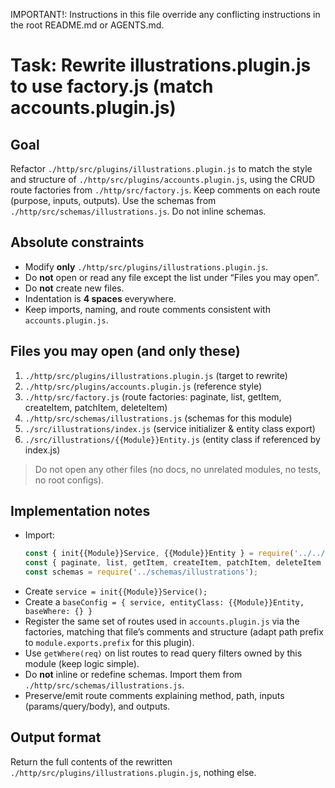 IMPORTANT!: Instructions in this file override any conflicting instructions in the root README.md or AGENTS.md.

# Task: Rewrite illustrations.plugin.js to use factory.js (match accounts.plugin.js)

## Goal
Refactor `./http/src/plugins/illustrations.plugin.js` to match the style and structure of `./http/src/plugins/accounts.plugin.js`, using the CRUD route factories from `./http/src/factory.js`. Keep comments on each route (purpose, inputs, outputs). Use the schemas from `./http/src/schemas/illustrations.js`. Do not inline schemas.

## Absolute constraints
- Modify **only** `./http/src/plugins/illustrations.plugin.js`.
- Do **not** open or read any file except the list under “Files you may open”.
- Do **not** create new files.
- Indentation is **4 spaces** everywhere.
- Keep imports, naming, and route comments consistent with `accounts.plugin.js`.

## Files you may open (and only these)
1. `./http/src/plugins/illustrations.plugin.js`        (target to rewrite)  
2. `./http/src/plugins/accounts.plugin.js`         (reference style)  
3. `./http/src/factory.js`                         (route factories: paginate, list, getItem, createItem, patchItem, deleteItem)  
4. `./http/src/schemas/illustrations.js`              (schemas for this module)  
5. `./src/illustrations/index.js`                     (service initializer & entity class export)  
6. `./src/illustrations/{{Module}}Entity.js`          (entity class if referenced by index.js)  

> Do not open any other files (no docs, no unrelated modules, no tests, no root configs).

## Implementation notes
- Import:
    ```js
    const { init{{Module}}Service, {{Module}}Entity } = require('../../src/illustrations');
    const { paginate, list, getItem, createItem, patchItem, deleteItem } = require('../factory');
    const schemas = require('../schemas/illustrations');
    ```
- Create `service = init{{Module}}Service();`
- Create a `baseConfig = { service, entityClass: {{Module}}Entity, baseWhere: {} }`
- Register the same set of routes used in `accounts.plugin.js` via the factories, matching that file’s comments and structure (adapt path prefix to `module.exports.prefix` for this plugin).
- Use `getWhere(req)` on list routes to read query filters owned by this module (keep logic simple).
- Do **not** inline or redefine schemas. Import them from `./http/src/schemas/illustrations.js`.
- Preserve/emit route comments explaining method, path, inputs (params/query/body), and outputs.

## Output format
Return the full contents of the rewritten `./http/src/plugins/illustrations.plugin.js`, nothing else.